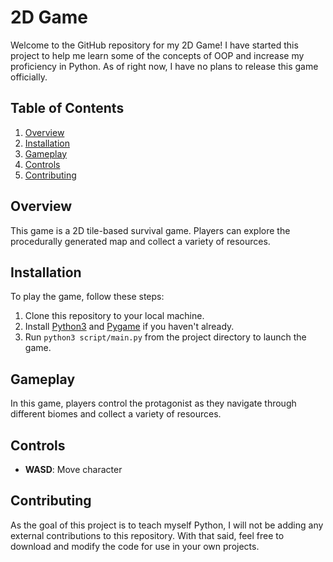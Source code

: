 # 2D Game

Welcome to the GitHub repository for my 2D Game! I have started this project to help me learn some of the concepts of OOP and increase my proficiency in Python. As of right now, I have no plans to release this game officially.

## Table of Contents
1. [Overview](#overview)
2. [Installation](#installation)
3. [Gameplay](#gameplay)
4. [Controls](#controls)
5. [Contributing](#contributing)

## Overview
This game is a 2D tile-based survival game. Players can explore the procedurally generated map and collect a variety of resources.

## Installation
To play the game, follow these steps:

1. Clone this repository to your local machine.
2. Install [Python3](https://www.python.org/) and [Pygame](https://www.pygame.org/) if you haven't already.
3. Run `python3 script/main.py` from the project directory to launch the game.

## Gameplay
In this game, players control the protagonist as they navigate through different biomes and collect a variety of resources.

## Controls
- **WASD**: Move character

## Contributing
As the goal of this project is to teach myself Python, I will not be adding any external contributions to this repository. With that said, feel free to download and modify the code for use in your own projects.
